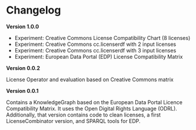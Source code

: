 # Changelog

**Version 1.0.0**

- Experiment: Creative Commons License Compatibility Chart (8 licenses)
- Experiment: Creative Commons cc.licenserdf with 2 input licenses
- Experiment: Creative Commons cc.licenserdf with 3 input licenses
- Experiment: European Data Portal (EDP) License Compatibility Matrix

**Version 0.0.2**

License Operator and evaluation based on Creative Commons matrix

**Version 0.0.1**

Contains a KnowledgeGraph based on the European Data Portal Licence Compatibility Matrix. It uses the Open Digital Rights Language (ODRL). Additionally, that version contains code to clean licenses, a first LicenseCombinator version, and SPARQL tools for EDP.